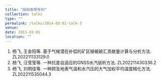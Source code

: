 ```yaml
---
title: "授权发明专利"
collection: talks
type: ""
permalink: /talks/2014-03-01-talk-3
venue: 
date: 2011-03-01
location: ""
---
```

1.	杨飞, 王金阳等. 基于气候潜在补偿的矿区植被碳汇贡献量计算与分析方法. ZL202211133129.0                                                       
2.	杨飞, 汪莹莹等. 一种抗差自适应的GNSS水汽层析方法. ZL202211430336.2                                                       
3.	杨飞, 刘明佳等. 一种顾及地表气温和水汽压的大气加权平均温度精化方法. ZL202211535044.3                                                       

